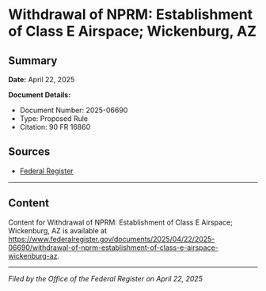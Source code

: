 # Withdrawal of NPRM: Establishment of Class E Airspace; Wickenburg, AZ

## Summary

**Date:** April 22, 2025

**Document Details:**
- Document Number: 2025-06690
- Type: Proposed Rule
- Citation: 90 FR 16860

## Sources
- [Federal Register](https://www.federalregister.gov/documents/2025/04/22/2025-06690/withdrawal-of-nprm-establishment-of-class-e-airspace-wickenburg-az)

---

## Content

Content for Withdrawal of NPRM: Establishment of Class E Airspace; Wickenburg, AZ is available at https://www.federalregister.gov/documents/2025/04/22/2025-06690/withdrawal-of-nprm-establishment-of-class-e-airspace-wickenburg-az.

---

*Filed by the Office of the Federal Register on April 22, 2025*
